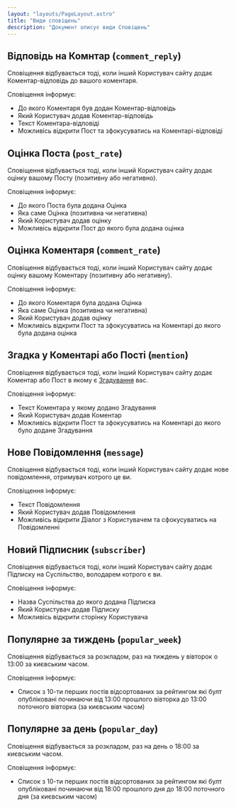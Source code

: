 ```yaml
---
layout: "layouts/PageLayout.astro"
title: "Види сповіщень"
description: "Документ описує види Сповіщень"
---
```


## Відповідь на Комнтар (`comment_reply`)

Сповіщення відбувається тоді, коли інший Користувач сайту додає Коментар-відповідь до вашого коментаря.

Сповіщення інформує:

- До якого Коментаря був додан Коментар-відповідь
- Який Користувач додав Коментар-відповідь
- Текст Коментара-відповіді
- Можливісь відкрити Пост та зфокусуватись на Коментарі-відповіді

## Оцінка Поста (`post_rate`)

Сповіщення відбувається тоді, коли інший Користувач сайту додає оцінку вашому Посту (позитивну або негативно).

Сповіщення інформує:

- До якого Поста була додана Оцінка
- Яка саме Оцінка (позитивна чи негативна)
- Який Користувач додав оцінку
- Можливісь відкрити Пост до якого була додана оцінка

## Оцінка Коментаря (`comment_rate`)

Сповіщення відбувається тоді, коли інший Користувач сайту додає оцінку вашому Коментару (позитивну або негативну).

Сповіщення інформує:

- До якого Коментаря була додана Оцінка
- Яка саме Оцінка (позитивна чи негативна)
- Який Користувач додав оцінку
- Можливісь відкрити Пост та зфокусуватись на Коментарі до якого була додана оцінка

## Згадка у Коментарі або Пості (`mention`)

Сповіщення відбувається тоді, коли інший Користувач сайту додає Коментар або Пост в якому є [Згадування](/mentions) вас.

Сповіщення інформує:

- Текст Коментара у якому додано Згадування
- Який Користувач додав Коментар
- Можливісь відкрити Пост та зфокусуватись на Коментарі до якого було додане Згадування

## Нове Повідомлення (`message`)

Сповіщення відбувається тоді, коли інший Користувач сайту додає нове повідомлення, отримувач котрого це ви.

Сповіщення інформує:

- Текст Повідомлення
- Який Користувач додав Повідомлення
- Можливісь відкрити Діалог з Користувачем та сфокусуватись на Повідомленні

## Новий Підписник (`subscriber`)

Сповіщення відбувається тоді, коли інший Користувач сайту додає Підписку на Суспільство, володарем котрого є ви.

Сповіщення інформує:

- Назва Суспільства до якого додана Підписка
- Який Користувач додав Підписку
- Можливісь відкрити сторінку Користувача

## Популярне за тиждень (`popular_week`)

Сповіщення відбувається за розкладом, раз на тиждень у вівторок о 13:00 за києвським часом.

Сповіщення інформує:

- Список з 10-ти перших постів відсортованих за рейтингом які булт опубліковані починаючи від 13:00 прошлого вівторка до 13:00 поточного вівторка (за києвським часом)

## Популярне за день (`popular_day`)

Сповіщення відбувається за розкладом, раз на день о 18:00 за києвським часом.

Сповіщення інформує:

- Список з 10-ти перших постів відсортованих за рейтингом які булт опубліковані починаючи від 18:00 прошлого дня до 18:00 поточного дня (за києвським часом)
